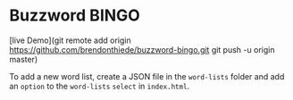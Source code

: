 # Buzzword BINGO

[live Demo](git remote add origin https://github.com/brendonthiede/buzzword-bingo.git
git push -u origin master)

To add a new word list, create a JSON file in the `word-lists` folder and add an `option` to the `word-lists` `select` in `index.html`.